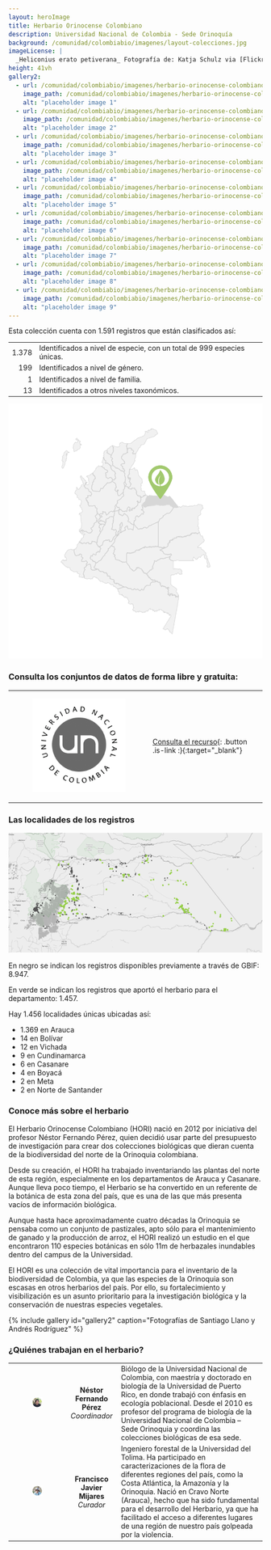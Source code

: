 ```yaml
---
layout: heroImage
title: Herbario Orinocense Colombiano
description: Universidad Nacional de Colombia - Sede Orinoquía
background: /comunidad/colombiabio/imagenes/layout-colecciones.jpg
imageLicense: |
  _Heliconius erato petiverana_ Fotografía de: Katja Schulz via [Flickr](https://flic.kr/p/bmS9bM)
height: 41vh
gallery2:
  - url: /comunidad/colombiabio/imagenes/herbario-orinocense-colombiano/h-o-1-768x1024.jpg
    image_path: /comunidad/colombiabio/imagenes/herbario-orinocense-colombiano/h-o-1-280x280.jpg
    alt: "placeholder image 1"
  - url: /comunidad/colombiabio/imagenes/herbario-orinocense-colombiano/h-o-2-768x1024.jpg
    image_path: /comunidad/colombiabio/imagenes/herbario-orinocense-colombiano/h-o-2-280x280.jpg
    alt: "placeholder image 2"
  - url: /comunidad/colombiabio/imagenes/herbario-orinocense-colombiano/h-o-3-768x1024.jpg
    image_path: /comunidad/colombiabio/imagenes/herbario-orinocense-colombiano/h-o-3-280x280.jpg
    alt: "placeholder image 3"
  - url: /comunidad/colombiabio/imagenes/herbario-orinocense-colombiano/h-o-4-768x1024.jpg
    image_path: /comunidad/colombiabio/imagenes/herbario-orinocense-colombiano/h-o-4-280x280.jpg
    alt: "placeholder image 4"
  - url: /comunidad/colombiabio/imagenes/herbario-orinocense-colombiano/h-o-5-768x1024.jpg
    image_path: /comunidad/colombiabio/imagenes/herbario-orinocense-colombiano/h-o-5-280x280.jpg
    alt: "placeholder image 5"
  - url: /comunidad/colombiabio/imagenes/herbario-orinocense-colombiano/h-o-6-1024x682.jpg
    image_path: /comunidad/colombiabio/imagenes/herbario-orinocense-colombiano/h-o-6-280x280.jpg
    alt: "placeholder image 6"
  - url: /comunidad/colombiabio/imagenes/herbario-orinocense-colombiano/h-o-7-1024x682.jpg
    image_path: /comunidad/colombiabio/imagenes/herbario-orinocense-colombiano/h-o-7-280x280.jpg
    alt: "placeholder image 7"
  - url: /comunidad/colombiabio/imagenes/herbario-orinocense-colombiano/h-o-8-1024x682.jpg
    image_path: /comunidad/colombiabio/imagenes/herbario-orinocense-colombiano/h-o-8-280x280.jpg
    alt: "placeholder image 8"
  - url: /comunidad/colombiabio/imagenes/herbario-orinocense-colombiano/h-o-9-1024x682.jpg
    image_path: /comunidad/colombiabio/imagenes/herbario-orinocense-colombiano/h-o-9-280x280.jpg
    alt: "placeholder image 9" 
---
```


Esta colección cuenta con 1.591 registros que están clasificados así:

|  |  | 
| --------: | :-------- | 
| 1.378    | Identificados a nivel de especie, con un total de 999 especies únicas.     | 
|199|Identificados a nivel de género.|
|1|Identificados a nivel de familia.|
|13|Identificados a otros niveles taxonómicos.|

<img src="/comunidad/colombiabio/imagenes/herbario-orinocense-colombiano/ficha-col-map-1.png" width=770>


### Consulta los conjuntos de datos de forma libre y gratuita:

|||
|---|---|
|<figure class="image is-128x128"><img src="https://raw.githubusercontent.com/SIB-Colombia/logos/main/socio-SiB-unal.png"></figure>|[Consulta el recurso](http://ipt.biodiversidad.co/sib/resource?r=hori){: .button .is-link :}{:target="_blank"}|

### Las localidades de los registros

<img src="/comunidad/colombiabio/imagenes/herbario-orinocense-colombiano/mapa-her-unal.png" width=770>

<p class="is-size-7 has-text-grey">En negro se indican los registros disponibles previamente a través de GBIF: 8.947.</p>

<p class="is-size-7 has-text-grey">En verde se indican los registros  que aportó el herbario para el departamento: 1.457.</p>

Hay 1.456 localidades únicas ubicadas así:

- 1.369 en Arauca
- 14 en Bolívar
- 12 en Vichada
- 9 en Cundinamarca
- 6 en Casanare
- 4 en Boyacá
- 2 en Meta
- 2 en Norte de Santander

### Conoce más sobre el herbario

El Herbario Orinocense Colombiano (HORI) nació en 2012 por iniciativa del profesor Néstor Fernando Pérez, quien decidió usar parte del presupuesto de investigación para crear dos colecciones biológicas que dieran cuenta de la biodiversidad del norte de la Orinoquia colombiana.

Desde su creación, el HORI ha trabajado inventariando las plantas del norte de esta región, especialmente en los departamentos de Arauca y Casanare. Aunque lleva poco tiempo, el Herbario se ha convertido en un referente de la botánica de esta zona del país, que es una de las que más presenta vacíos de información biológica.

Aunque hasta hace aproximadamente cuatro décadas la Orinoquia se pensaba como un conjunto de pastizales, apto sólo para el mantenimiento de ganado y la producción de arroz, el HORI realizó un estudio en el que encontraron 110 especies botánicas en sólo 11m de herbazales inundables dentro del campus de la Universidad.

El HORI es una colección de vital importancia para el inventario de la biodiversidad de Colombia, ya que las especies de la Orinoquia son escasas en otros herbarios del país. Por ello, su fortalecimiento y visibilización es un asunto prioritario para la investigación biológica y la conservación de nuestras especies vegetales.

{% include gallery id="gallery2" caption="Fotografías de Santiago Llano y Andrés Rodríguez" %}


### ¿Quiénes trabajan en el herbario?

| | |  |
| :-------------: |:-------------:| :-----|
|<figure class="image is-128x128"><img class="is-rounded" src="/comunidad/colombiabio/imagenes/herbario-orinocense-colombiano/p-h-1.png"></figure> | <b>Néstor Fernando Pérez</b> <br> <i>Coordinador</i> | Biólogo de la Universidad Nacional de Colombia, con maestría y doctorado en biología de la Universidad de Puerto Rico, en donde trabajó con énfasis en ecología poblacional. Desde el 2010 es profesor del programa de biología de la Universidad Nacional de Colombia – Sede Orinoquia y coordina las colecciones biológicas de esa sede.|
|<figure class="image is-128x128"><img class="is-rounded" src="/comunidad/colombiabio/imagenes/herbario-orinocense-colombiano/p-h-2.png"></figure> | <b>Francisco Javier Mijares</b> <br> <i>Curador</i> | Ingeniero forestal de la Universidad del Tolima. Ha participado en caracterizaciones de la flora de diferentes regiones del país, como la Costa Atlántica, la Amazonía y la Orinoquia. Nació en Cravo Norte (Arauca), hecho que ha sido fundamental para el desarrollo del Herbario, ya que ha facilitado el acceso a diferentes lugares de una región de nuestro país golpeada por la violencia.|